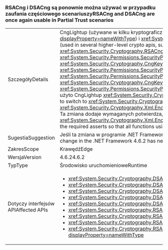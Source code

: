 ### <a name="rsacng-and-dsacng-are-once-again-usable-in-partial-trust-scenarios"></a><span data-ttu-id="3b8e9-101">RSACng i DSACng są ponownie można używać w przypadku zaufania częściowego scenariuszy</span><span class="sxs-lookup"><span data-stu-id="3b8e9-101">RSACng and DSACng are once again usable in Partial Trust scenarios</span></span>

|   |   |
|---|---|
|<span data-ttu-id="3b8e9-102">Szczegóły</span><span class="sxs-lookup"><span data-stu-id="3b8e9-102">Details</span></span>|<span data-ttu-id="3b8e9-103">CngLightup (używane w kilku kryptograficznego wyższego poziomu interfejsów API, takich jak <xref:System.Security.Cryptography.Xml.EncryptedXml?displayProperty=nameWithType>) i <xref:System.Security.Cryptography.RSACng?displayProperty=nameWithType> w niektórych przypadkach zależą od pełnego zaufania.</span><span class="sxs-lookup"><span data-stu-id="3b8e9-103">CngLightup (used in several higher-level crypto apis, such as <xref:System.Security.Cryptography.Xml.EncryptedXml?displayProperty=nameWithType>) and <xref:System.Security.Cryptography.RSACng?displayProperty=nameWithType> in some cases rely on full trust.</span></span> <span data-ttu-id="3b8e9-104">Obejmują one P/Invokes nie zostanie <xref:System.Security.Permissions.SecurityPermissionFlag.UnmanagedCode?displayProperty=nameWithType> uprawnienia i ścieżki kodu gdzie <xref:System.Security.Cryptography.CngKey?displayProperty=nameWithType> ma uprawnienie zapotrzebowanie na <xref:System.Security.Permissions.SecurityPermissionFlag.UnmanagedCode?displayProperty=nameWithType>.</span><span class="sxs-lookup"><span data-stu-id="3b8e9-104">These include P/Invokes without asserting <xref:System.Security.Permissions.SecurityPermissionFlag.UnmanagedCode?displayProperty=nameWithType> permissions, and code paths where <xref:System.Security.Cryptography.CngKey?displayProperty=nameWithType> has permission demands for <xref:System.Security.Permissions.SecurityPermissionFlag.UnmanagedCode?displayProperty=nameWithType>.</span></span> <span data-ttu-id="3b8e9-105">Począwszy od programu .NET Framework 4.6.2, aby przełączyć się do użyto CngLightup <xref:System.Security.Cryptography.RSACng?displayProperty=nameWithType> tam gdzie to możliwe.</span><span class="sxs-lookup"><span data-stu-id="3b8e9-105">Starting with the .NET Framework 4.6.2, CngLightup was used to switch to <xref:System.Security.Cryptography.RSACng?displayProperty=nameWithType> wherever possible.</span></span> <span data-ttu-id="3b8e9-106">W związku z tym aplikacje częściowo zaufane który pomyślnie użyta <xref:System.Security.Cryptography.Xml.EncryptedXml?displayProperty=nameWithType> rozpoczęła się niepowodzeniem i zgłosić <xref:System.Security.SecurityException> wyjątków. Ta zmiana dodaje wymaganych potwierdza, tak aby wszystkie funkcje za pomocą CngLightup wymaganych uprawnień.</span><span class="sxs-lookup"><span data-stu-id="3b8e9-106">As a result, partial trust apps that successfully used <xref:System.Security.Cryptography.Xml.EncryptedXml?displayProperty=nameWithType> began to fail and throw <xref:System.Security.SecurityException> exceptions.This change adds the required asserts so that all functions using CngLightup have the required permissions.</span></span>|
|<span data-ttu-id="3b8e9-107">Sugestia</span><span class="sxs-lookup"><span data-stu-id="3b8e9-107">Suggestion</span></span>|<span data-ttu-id="3b8e9-108">Jeśli ta zmiana w programie .NET Framework 4.6.2 ma negatywnego wpływu na aplikacje częściowej relacji zaufania, uaktualnienie do programu .NET Framework 4.7.1.</span><span class="sxs-lookup"><span data-stu-id="3b8e9-108">If this change in the .NET Framework 4.6.2 has negatively impacted your partial trust apps, upgrade to the .NET Framework 4.7.1.</span></span>|
|<span data-ttu-id="3b8e9-109">Zakres</span><span class="sxs-lookup"><span data-stu-id="3b8e9-109">Scope</span></span>|<span data-ttu-id="3b8e9-110">Krawędź</span><span class="sxs-lookup"><span data-stu-id="3b8e9-110">Edge</span></span>|
|<span data-ttu-id="3b8e9-111">Wersja</span><span class="sxs-lookup"><span data-stu-id="3b8e9-111">Version</span></span>|<span data-ttu-id="3b8e9-112">4.6.2</span><span class="sxs-lookup"><span data-stu-id="3b8e9-112">4.6.2</span></span>|
|<span data-ttu-id="3b8e9-113">Typ</span><span class="sxs-lookup"><span data-stu-id="3b8e9-113">Type</span></span>|<span data-ttu-id="3b8e9-114">Środowisko uruchomieniowe</span><span class="sxs-lookup"><span data-stu-id="3b8e9-114">Runtime</span></span>|
|<span data-ttu-id="3b8e9-115">Dotyczy interfejsów API</span><span class="sxs-lookup"><span data-stu-id="3b8e9-115">Affected APIs</span></span>|<ul><li><xref:System.Security.Cryptography.DSACng.%23ctor(System.Security.Cryptography.CngKey)?displayProperty=nameWithType></li><li><xref:System.Security.Cryptography.DSACng.Key?displayProperty=nameWithType></li><li><xref:System.Security.Cryptography.DSACng.LegalKeySizes?displayProperty=nameWithType></li><li><xref:System.Security.Cryptography.DSACng.CreateSignature(System.Byte[])?displayProperty=nameWithType></li><li><xref:System.Security.Cryptography.DSACng.VerifySignature(System.Byte[],System.Byte[])?displayProperty=nameWithType></li><li><xref:System.Security.Cryptography.RSACng.%23ctor(System.Security.Cryptography.CngKey)?displayProperty=nameWithType></li><li><xref:System.Security.Cryptography.RSACng.Key?displayProperty=nameWithType></li><li><xref:System.Security.Cryptography.RSACng.Decrypt(System.Byte[],System.Security.Cryptography.RSAEncryptionPadding)?displayProperty=nameWithType></li><li><xref:System.Security.Cryptography.RSACng.SignHash(System.Byte[],System.Security.Cryptography.HashAlgorithmName,System.Security.Cryptography.RSASignaturePadding)?displayProperty=nameWithType></li></ul>|

